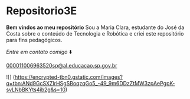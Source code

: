# Repositorio3E
**Bem vindos ao meu repositório**
Sou a Maria Clara, estudante do José da Costa sobre o conteúdo de Tecnologia e Robótica e criei este repositório para fins pedagógicos.

_Entre em contato comigo_ ⬇️

000011006963520sp@al.educacao.sp.gov.br

![] (https://encrypted-tbn0.gstatic.com/images?q=tbn:ANd9GcSXZlrHSgSBoqzqGo5_-49_9m6DDzZtMW3zpAePgpK-svLNbBKYts4ib2g&s=10)

